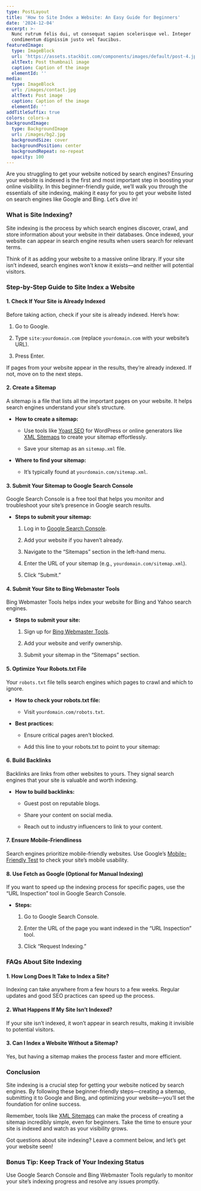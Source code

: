 ```yaml
---
type: PostLayout
title: 'How to Site Index a Website: An Easy Guide for Beginners'
date: '2024-12-04'
excerpt: >-
  Nunc rutrum felis dui, ut consequat sapien scelerisque vel. Integer
  condimentum dignissim justo vel faucibus.
featuredImage:
  type: ImageBlock
  url: 'https://assets.stackbit.com/components/images/default/post-4.jpeg'
  altText: Post thumbnail image
  caption: Caption of the image
  elementId: ''
media:
  type: ImageBlock
  url: /images/contact.jpg
  altText: Post image
  caption: Caption of the image
  elementId: ''
addTitleSuffix: true
colors: colors-a
backgroundImage:
  type: BackgroundImage
  url: /images/bg2.jpg
  backgroundSize: cover
  backgroundPosition: center
  backgroundRepeat: no-repeat
  opacity: 100
---
```

Are you struggling to get your website noticed by search engines? Ensuring your website is indexed is the first and most important step in boosting your online visibility. In this beginner-friendly guide, we’ll walk you through the essentials of site indexing, making it easy for you to get your website listed on search engines like Google and Bing. Let’s dive in!



### **What is Site Indexing?**

Site indexing is the process by which search engines discover, crawl, and store information about your website in their databases. Once indexed, your website can appear in search engine results when users search for relevant terms.

Think of it as adding your website to a massive online library. If your site isn’t indexed, search engines won’t know it exists—and neither will potential visitors.



### **Step-by-Step Guide to Site Index a Website**

#### **1. Check If Your Site is Already Indexed**

Before taking action, check if your site is already indexed. Here’s how:

1.  Go to Google.

2.  Type `site:yourdomain.com` (replace `yourdomain.com` with your website’s URL).

3.  Press Enter.

If pages from your website appear in the results, they’re already indexed. If not, move on to the next steps.



#### **2. Create a Sitemap**

A sitemap is a file that lists all the important pages on your website. It helps search engines understand your site’s structure.

*   **How to create a sitemap:**

    *   Use tools like [Yoast SEO](https://yoast.com/) for WordPress or online generators like [XML Sitemaps](https://www.xml-sitemaps.com/) to create your sitemap effortlessly.

    *   Save your sitemap as an `sitemap.xml` file.

*   **Where to find your sitemap:**

    *   It’s typically found at `yourdomain.com/sitemap.xml`.



#### **3. Submit Your Sitemap to Google Search Console**

Google Search Console is a free tool that helps you monitor and troubleshoot your site’s presence in Google search results.

*   **Steps to submit your sitemap:**

    1.  Log in to [Google Search Console]().

    2.  Add your website if you haven’t already.

    3.  Navigate to the “Sitemaps” section in the left-hand menu.

    4.  Enter the URL of your sitemap (e.g., `yourdomain.com/sitemap.xml`).

    5.  Click “Submit.”



#### **4. Submit Your Site to Bing Webmaster Tools**

Bing Webmaster Tools helps index your website for Bing and Yahoo search engines.

*   **Steps to submit your site:**

    1.  Sign up for [Bing Webmaster Tools](https://www.bing.com/webmasters/).

    2.  Add your website and verify ownership.

    3.  Submit your sitemap in the “Sitemaps” section.



#### **5. Optimize Your Robots.txt File**

Your `robots.txt` file tells search engines which pages to crawl and which to ignore.

*   **How to check your robots.txt file:**

    *   Visit `yourdomain.com/robots.txt`.

*   **Best practices:**

    *   Ensure critical pages aren’t blocked.

    *   Add this line to your robots.txt to point to your sitemap:



#### **6. Build Backlinks**

Backlinks are links from other websites to yours. They signal search engines that your site is valuable and worth indexing.

*   **How to build backlinks:**

    *   Guest post on reputable blogs.

    *   Share your content on social media.

    *   Reach out to industry influencers to link to your content.



#### **7. Ensure Mobile-Friendliness**

Search engines prioritize mobile-friendly websites. Use Google’s [Mobile-Friendly Test]() to check your site’s mobile usability.



#### **8. Use Fetch as Google (Optional for Manual Indexing)**

If you want to speed up the indexing process for specific pages, use the “URL Inspection” tool in Google Search Console.

*   **Steps:**

    1.  Go to Google Search Console.

    2.  Enter the URL of the page you want indexed in the “URL Inspection” tool.

    3.  Click “Request Indexing.”



### **FAQs About Site Indexing**

#### **1. How Long Does It Take to Index a Site?**

Indexing can take anywhere from a few hours to a few weeks. Regular updates and good SEO practices can speed up the process.

#### **2. What Happens If My Site Isn’t Indexed?**

If your site isn’t indexed, it won’t appear in search results, making it invisible to potential visitors.

#### **3. Can I Index a Website Without a Sitemap?**

Yes, but having a sitemap makes the process faster and more efficient.



### **Conclusion**

Site indexing is a crucial step for getting your website noticed by search engines. By following these beginner-friendly steps—creating a sitemap, submitting it to Google and Bing, and optimizing your website—you’ll set the foundation for online success.

Remember, tools like [XML Sitemaps](https://www.xml-sitemaps.com/) can make the process of creating a sitemap incredibly simple, even for beginners. Take the time to ensure your site is indexed and watch as your visibility grows.

Got questions about site indexing? Leave a comment below, and let’s get your website seen!



### **Bonus Tip: Keep Track of Your Indexing Status**

Use Google Search Console and Bing Webmaster Tools regularly to monitor your site’s indexing progress and resolve any issues promptly.
